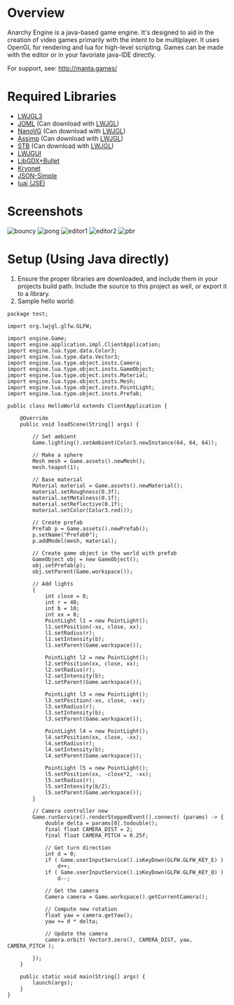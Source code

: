 # Overview

Anarchy Engine is a java-based game engine. It's designed to aid in the creation of video games primarily with the intent to be multiplayer. It uses OpenGL for rendering and lua for high-level scripting. Games can be made with the editor or in your favoriate java-IDE directly.

For support, see: http://manta.games/

# Required Libraries
- [LWJGL3](https://www.lwjgl.org/)
- [JOML](https://github.com/JOML-CI/JOML) (Can download with [LWJGL](https://www.lwjgl.org/customize))
- [NanoVG](https://github.com/memononen/nanovg) (Can download with [LWJGL](https://www.lwjgl.org/customize))
- [Assimp](https://github.com/assimp/assimp) (Can download with [LWJGL](https://www.lwjgl.org/customize))
- [STB](https://github.com/nothings/stb) (Can download with [LWJGL](https://www.lwjgl.org/customize))
- [LWJGUI](https://github.com/orange451/LWJGUI/)
- [LibGDX+Bullet](https://libgdx.badlogicgames.com/old-site/releases/)
- [Kryonet](https://github.com/EsotericSoftware/kryonet/releases)
- [JSON-Simple](https://code.google.com/archive/p/json-simple/downloads)
- [luaj (JSE)](https://github.com/luaj/luaj/releases)

# Screenshots
![bouncy](https://i.imgur.com/q3RHHt1.gif)
![pong](https://i.imgur.com/EBIDL8M.gif)
![editor1](https://i.imgur.com/fx1bRnx.png)
![editor2](https://i.imgur.com/lt9aq8a.png)
![pbr](https://cdn.discordapp.com/attachments/541818498293170177/568638439914733580/unknown.png)

# Setup (Using Java directly)
1) Ensure the proper libraries are downloaded, and include them in your projects build path. Include the source to this project as well, or export it to a library.
2) Sample hello world:
```
package test;

import org.lwjgl.glfw.GLFW;

import engine.Game;
import engine.application.impl.ClientApplication;
import engine.lua.type.data.Color3;
import engine.lua.type.data.Vector3;
import engine.lua.type.object.insts.Camera;
import engine.lua.type.object.insts.GameObject;
import engine.lua.type.object.insts.Material;
import engine.lua.type.object.insts.Mesh;
import engine.lua.type.object.insts.PointLight;
import engine.lua.type.object.insts.Prefab;

public class HelloWorld extends ClientApplication {
	
	@Override
	public void loadScene(String[] args) {
		
		// Set ambient
		Game.lighting().setAmbient(Color3.newInstance(64, 64, 64));
		
		// Make a sphere
		Mesh mesh = Game.assets().newMesh();
		mesh.teapot(1);
		
		// Base material
		Material material = Game.assets().newMaterial();
		material.setRoughness(0.3f);
		material.setMetalness(0.1f);
		material.setReflective(0.1f);
		material.setColor(Color3.red());
		
		// Create prefab
		Prefab p = Game.assets().newPrefab();
		p.setName("Prefab0");
		p.addModel(mesh, material);
		
		// Create game object in the world with prefab
		GameObject obj = new GameObject();
		obj.setPrefab(p);
		obj.setParent(Game.workspace());
		
		// Add lights
		{
			int close = 8;
			int r = 48;
			int b = 10;
			int xx = 8;
			PointLight l1 = new PointLight();
			l1.setPosition(-xx, close, xx);
			l1.setRadius(r);
			l1.setIntensity(b);
			l1.setParent(Game.workspace());
			
			PointLight l2 = new PointLight();
			l2.setPosition(xx, close, xx);
			l2.setRadius(r);
			l2.setIntensity(b);
			l2.setParent(Game.workspace());
			
			PointLight l3 = new PointLight();
			l3.setPosition(-xx, close, -xx);
			l3.setRadius(r);
			l3.setIntensity(b);
			l3.setParent(Game.workspace());
			
			PointLight l4 = new PointLight();
			l4.setPosition(xx, close, -xx);
			l4.setRadius(r);
			l4.setIntensity(b);
			l4.setParent(Game.workspace());
			
			PointLight l5 = new PointLight();
			l5.setPosition(xx, -close*2, -xx);
			l5.setRadius(r);
			l5.setIntensity(b/2);
			l5.setParent(Game.workspace());
		}
		
		// Camera controller new
		Game.runService().renderSteppedEvent().connect( (params) -> {
			double delta = params[0].todouble();
			final float CAMERA_DIST = 2;
			final float CAMERA_PITCH = 0.25f;
			
			// Get turn direction
			int d = 0;
			if ( Game.userInputService().isKeyDown(GLFW.GLFW_KEY_E) )
				d++;
			if ( Game.userInputService().isKeyDown(GLFW.GLFW_KEY_Q) )
				d--;
			
			// Get the camera
			Camera camera = Game.workspace().getCurrentCamera();
			
			// Compute new rotation
			float yaw = camera.getYaw();
			yaw += d * delta;
			
			// Update the camera
			camera.orbit( Vector3.zero(), CAMERA_DIST, yaw, CAMERA_PITCH );
			
		});
	}
	
	public static void main(String[] args) {
		launch(args);
	}
}

```
